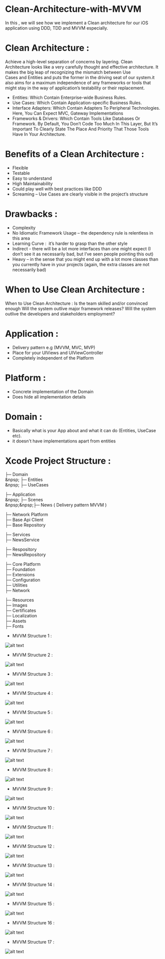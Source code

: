 # Clean-Architecture-with-MVVM
In this , we will see how we implement a Clean architecture for our iOS application using DDD, TDD and MVVM especially. 


# Clean Architecture :

Achieve a high-level separation of concerns by layering. Clean Architecture looks like a very carefully thought and effective architecture. It makes the big leap of recognizing the mismatch between Use Cases and Entities and puts the former in the driving seat of our system.it also aims for a maximum independence of any frameworks or tools that might stay in the way of application’s testability or their replacement.


* Entities: Which Contain Enterprise-wide Business Rules. 
* Use Cases: Which Contain Application-specific Business Rules. 
* Interface Adapters: Which Contain Adapters To Peripheral Technologies. Here, You Can Expect MVC, Gateway Implementations 
* Frameworks & Drivers: Which Contain Tools Like Databases Or Framework. By Default, You Don’t Code Too Much In This Layer, But It’s Important To Clearly State The Place And Priority That Those Tools Have In Your Architecture.


# Benefits of a Clean Architecture :
- Flexible
- Testable
- Easy to understand
- High Maintainability
- Could play well with best practices like DDD
- Screaming – Use Cases are clearly visible in the project’s structure

# Drawbacks :
- Complexity
- No Idiomatic Framework Usage – the dependency rule is relentless in this area
- Learning Curve :  it’s harder to grasp than the other style
- Indirect - there will be a lot more interfaces than one might expect (I don’t see it as necessarily bad, but I’ve seen people pointing this out)
- Heavy – in the sense that you might end up with a lot more classes than you currently have in your projects (again, the extra classes are not necessarily bad)


# When to Use Clean Architecture : 

When to Use Clean Architecture :  Is the team skilled and/or convinced enough
Will the system outlive major framework releases?
Will the system outlive the developers and stakeholders employment?


 # Application :
- Delivery pattern e.g (MVVM, MVC, MVP)
- Place for your UIViews and UIViewController
- Completely independent of the Platform

# Platform :
- Concrete implementation of the Domain
- Does hide all implementation details

# Domain : 
- Basically what is your App about and what it can do (Entities, UseCase etc).
- it doesn't have implementations apart from entities

# Xcode Project Structure :


├─ Domain <br/>
&npsp;  ├─ Entities<br/>
 &npsp; ├─ UseCases<br/>

├─ Application<br/>
 &npsp; ├─ Scenes<br/>
  	&npsp;&npsp;├─  News ( Delivery pattern MVVM )<br/>

├─ Network Platform<br/>
  ├─ Base Api Client<br/>
  ├─ Base Repository<br/>
 
  ├─ Services<br/>
	├─ NewsService<br/>

  ├─ Respository<br/>
	├─ NewsRepository<br/>

├─ Core Platform<br/>
  ├─ Foundation<br/>
  ├─ Extensions<br/>
  ├─ Configuration<br/>
  ├─ Utilities<br/>
  ├─ Network<br/>

├─ Resources<br/>
  ├─ Images<br/>
  ├─ Certificates<br/>
  ├─ Localization<br/>
  ├─ Assets<br/>
  ├─ Fonts<br/>



- MVVM Structure 1 : 

![alt text](https://github.com/ITHHKN/Clean-Architecture-with-MVVM/blob/master/screenshots/MVVM%20with%20Clean%20Architecture%20-%201.png)

- MVVM Structure 2 : 

![alt text](https://github.com/ITHHKN/Clean-Architecture-with-MVVM/blob/master/screenshots/MVVM%20with%20Clean%20Architecture%20-%202.png)

- MVVM Structure 3 : 

![alt text](https://github.com/ITHHKN/Clean-Architecture-with-MVVM/blob/master/screenshots/MVVM%20with%20Clean%20Architecture%20-%203.png)

- MVVM Structure 4 : 

![alt text](https://github.com/ITHHKN/Clean-Architecture-with-MVVM/blob/master/screenshots/MVVM%20with%20Clean%20Architecture%20-%204.png)

- MVVM Structure 5 : 

![alt text](https://github.com/ITHHKN/Clean-Architecture-with-MVVM/blob/master/screenshots/MVVM%20with%20Clean%20Architecture%20-%205.png)

- MVVM Structure 6 : 

![alt text](https://github.com/ITHHKN/Clean-Architecture-with-MVVM/blob/master/screenshots/MVVM%20with%20Clean%20Architecture%20-%206.png)

- MVVM Structure 7 : 

![alt text](https://github.com/ITHHKN/Clean-Architecture-with-MVVM/blob/master/screenshots/MVVM%20with%20Clean%20Architecture%20-%207.png)

- MVVM Structure 8 : 

![alt text](https://github.com/ITHHKN/Clean-Architecture-with-MVVM/blob/master/screenshots/MVVM%20with%20Clean%20Architecture%20-%208.png)

- MVVM Structure 9 : 

![alt text](https://github.com/ITHHKN/Clean-Architecture-with-MVVM/blob/master/screenshots/MVVM%20with%20Clean%20Architecture%20-%209.png)

- MVVM Structure 10 : 

![alt text](https://github.com/ITHHKN/Clean-Architecture-with-MVVM/blob/master/screenshots/MVVM%20with%20Clean%20Architecture%20-%2010.png)

- MVVM Structure 11 : 

![alt text](https://github.com/ITHHKN/Clean-Architecture-with-MVVM/blob/master/screenshots/MVVM%20with%20Clean%20Architecture%20-%2011.png)

- MVVM Structure 12 : 

![alt text](https://github.com/ITHHKN/Clean-Architecture-with-MVVM/blob/master/screenshots/MVVM%20with%20Clean%20Architecture%20-%2012.png)

- MVVM Structure 13 : 

![alt text](https://github.com/ITHHKN/Clean-Architecture-with-MVVM/blob/master/screenshots/MVVM%20with%20Clean%20Architecture%20-%2013.png)

- MVVM Structure 14 : 

![alt text](https://github.com/ITHHKN/Clean-Architecture-with-MVVM/blob/master/screenshots/MVVM%20with%20Clean%20Architecture%20-%2014.png)

- MVVM Structure 15 : 

![alt text](https://github.com/ITHHKN/Clean-Architecture-with-MVVM/blob/master/screenshots/MVVM%20with%20Clean%20Architecture%20-%2015.png)

- MVVM Structure 16 : 

![alt text](https://github.com/ITHHKN/Clean-Architecture-with-MVVM/blob/master/screenshots/MVVM%20with%20Clean%20Architecture%20-%2016.png)

- MVVM Structure 17 : 

![alt text](https://github.com/ITHHKN/Clean-Architecture-with-MVVM/blob/master/screenshots/MVVM%20with%20Clean%20Architecture%20-%2017.png)
